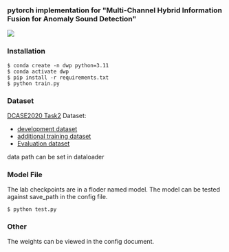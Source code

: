 ### pytorch implementation for "Multi-Channel Hybrid Information Fusion for Anomaly Sound Detection"

![](D:\icassp\DWP\framework.png)

### Installation

```shell
$ conda create -n dwp python=3.11
$ conda activate dwp
$ pip install -r requirements.txt
$ python train.py
```

### Dataset

[DCASE2020 Task2](https://dcase.community/challenge2020/task-unsupervised-detection-of-anomalous-sounds) Dataset: 
+ [development dataset](https://zenodo.org/record/3678171)
+ [additional training dataset](https://zenodo.org/record/3727685)
+ [Evaluation dataset](https://zenodo.org/record/3841772)

data path can be set in dataloader


### Model  File

The lab checkpoints are in a floder named model.
The model can be tested against save_path in the config file.
```shell
$ python test.py
```
### Other
The weights can be viewed in the config document.

